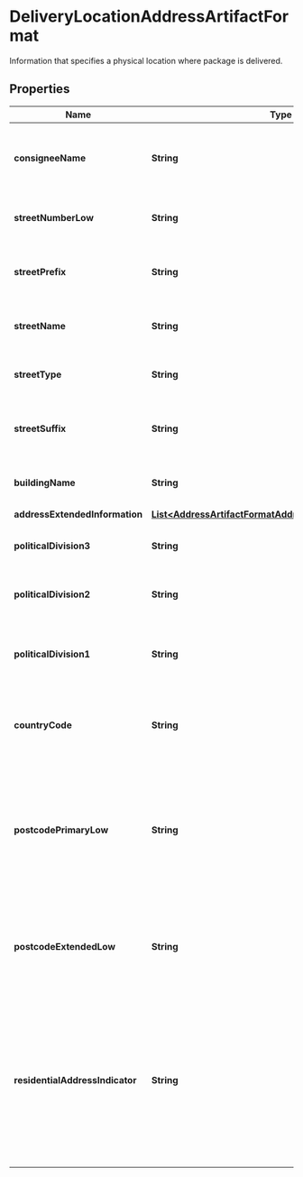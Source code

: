 

# DeliveryLocationAddressArtifactFormat

Information that specifies a physical location where package is delivered.

## Properties

| Name | Type | Description | Notes |
|------------ | ------------- | ------------- | -------------|
|**consigneeName** | **String** | Consignee&#39;s name at the location where package is delivered. |  [optional] |
|**streetNumberLow** | **String** | Street number where package is delivered. |  [optional] |
|**streetPrefix** | **String** | Street prefix where package is delivered, e.g. N, SE. |  [optional] |
|**streetName** | **String** | Street name where package is delivered. |  [optional] |
|**streetType** | **String** | Street type where package is delivered. |  [optional] |
|**streetSuffix** | **String** | Street suffix where package is delivered, e.g. N, SE. |  [optional] |
|**buildingName** | **String** | Building name where package is delivered. |  [optional] |
|**addressExtendedInformation** | [**List&lt;AddressArtifactFormatAddressExtendedInformation&gt;**](AddressArtifactFormatAddressExtendedInformation.md) |  |  [optional] |
|**politicalDivision3** | **String** | The neighborhood, town, barrio etc. |  [optional] |
|**politicalDivision2** | **String** | City name where package is delivered. |  [optional] |
|**politicalDivision1** | **String** | Abbreviated state or province name where package is delivered. |  [optional] |
|**countryCode** | **String** | Abbreviated country or territory name where package is delivered. |  [optional] |
|**postcodePrimaryLow** | **String** | Postal Code where package is delivered. Required if the user does not submit the City, Alphanumeric State/Province address combination. |  [optional] |
|**postcodeExtendedLow** | **String** | 4 Digit postal code extension where package is delivered.� Valid for US only. |  [optional] |
|**residentialAddressIndicator** | **String** | Residential address indicator for the location where package is delivered. The presence indicates residential address, the absence indicates a business address. |  |



